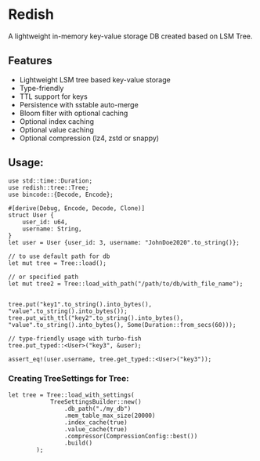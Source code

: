 # Redish

A lightweight in-memory key-value storage DB created based on LSM Tree.

## Features

- Lightweight LSM tree based key-value storage 
- Type-friendly
- TTL support for keys
- Persistence with sstable auto-merge
- Bloom filter with optional caching
- Optional index caching
- Optional value caching
- Optional compression (lz4, zstd or snappy)

## Usage:

```
use std::time::Duration;
use redish::tree::Tree;
use bincode::{Decode, Encode};

#[derive(Debug, Encode, Decode, Clone)]
struct User {
    user_id: u64,
    username: String,
}
let user = User {user_id: 3, username: "JohnDoe2020".to_string()};

// to use default path for db 
let mut tree = Tree::load();

// or specified path
let mut tree2 = Tree::load_with_path("/path/to/db/with_file_name");


tree.put("key1".to_string().into_bytes(), "value".to_string().into_bytes());
tree.put_with_ttl("key2".to_string().into_bytes(), "value".to_string().into_bytes(), Some(Duration::from_secs(60)));

// type-friendly usage with turbo-fish
tree.put_typed::<User>("key3", &user);

assert_eq!(user.username, tree.get_typed::<User>("key3"));
```
### Creating TreeSettings for Tree:
```
let tree = Tree::load_with_settings(
            TreeSettingsBuilder::new()
                .db_path("./my_db")
                .mem_table_max_size(20000)
                .index_cache(true)
                .value_cache(true)
                .compressor(CompressionConfig::best())
                .build()
        );
```

